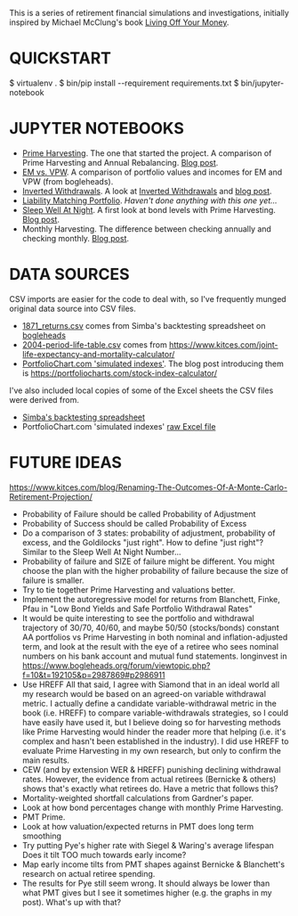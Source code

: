 This is a series of retirement financial simulations and investigations, initially
inspired by Michael McClung's book [Living Off Your Money].

[Living Off Your Money]: https://www.amazon.com/Living-Off-Your-Money-Retirement/dp/0997403411

QUICKSTART
==========

 $ virtualenv .
 $ bin/pip install --requirement requirements.txt
 $ bin/jupyter-notebook


JUPYTER NOTEBOOKS
=================
- [Prime Harvesting][1]. The one that started the project. A comparison of Prime Harvesting and
  Annual Rebalancing. [Blog post][Medium prime].
- [EM vs. VPW][2]. A comparison of portfolio values and incomes for EM and VPW (from bogleheads).
- [Inverted Withdrawals][3]. A look at [Inverted Withdrawals][inverted] and [blog post][Medium inverted].
- [Liability Matching Portfolio][4]. _Haven't done anything with this one yet..._
- [Sleep Well At Night][5]. A first look at bond levels with Prime Harvesting. [Blog post][Medium averages].
- Monthly Harvesting. The difference between checking annually and checking monthly. [Blog post][Monthly harvesting].

[1]: https://github.com/hoostus/prime-harvesting/blob/master/Prime%20Harvesting.ipynb
[2]: https://github.com/hoostus/prime-harvesting/blob/master/EM%20vs%20VPW.ipynb
[3]: https://github.com/hoostus/prime-harvesting/blob/master/Inverted%20Withdrawal%20Rates.ipynb
[inverted]: http://www.advisorperspectives.com/articles/2016/05/17/inverted-withdrawal-rates-and-the-sequence-of-returns-bonus
[Medium inverted]: https://medium.com/@justusjp/inverted-withdrawals-and-risk-aversion-8d165247c92a#.x6u540qsn
[4]: https://github.com/hoostus/prime-harvesting/blob/master/LMP.ipynb
[5]: https://github.com/hoostus/prime-harvesting/blob/master/Sleep%20Well%20At%20Night.ipynb
[Medium averages]: https://medium.com/@justusjp/prime-harvesting-bond-levels-the-problem-with-averages-7a21518b6f57#.8c7mk68y5
[Medium prime]: https://medium.com/@justusjp/prime-harvesting-vs-rebalancing-graphs-2687930a995b#.enlcxwdny
[Monthly harvesting]: https://medium.com/@justusjp/prime-harvesting-with-monthly-vs-annual-returns-64d6d748c36f#.yt519zjoq

DATA SOURCES
============
CSV imports are easier for the code to deal with, so I've frequently munged original
data source into CSV files.

- [1871_returns.csv] comes from Simba's backtesting spreadsheet on [bogleheads][6]
- [2004-period-life-table.csv] comes from https://www.kitces.com/joint-life-expectancy-and-mortality-calculator/
- [PortfolioChart.com 'simulated indexes'][7]. The blog post introducing them is
  https://portfoliocharts.com/stock-index-calculator/

[1871_returns.csv]: https://github.com/hoostus/prime-harvesting/blob/master/1871_returns.csv
[6]: https://www.bogleheads.org/wiki/Simba's_backtesting_spreadsheet
[2004-period-life-table.csv]: https://github.com/hoostus/prime-harvesting/blob/master/2004-period-life-table.csv
[7]: https://github.com/hoostus/prime-harvesting/blob/master/stock-index-calculator-20160620-v2.csv

I've also included local copies of some of the Excel sheets the CSV files were derived from.

- [Simba's backtesting spreadsheet][8]
- PortfolioChart.com 'simulated indexes' [raw Excel file][9]

[8]: https://github.com/hoostus/prime-harvesting/blob/master/Backtest-Portfolio-returns-rev15c.xlsx
[9]: https://github.com/hoostus/prime-harvesting/blob/master/stock-index-calculator-20160620-v2.xlsx

FUTURE IDEAS
============
https://www.kitces.com/blog/Renaming-The-Outcomes-Of-A-Monte-Carlo-Retirement-Projection/

- Probability of Failure should be called Probability of Adjustment
- Probability of Success should be called Probability of Excess
- Do a comparison of 3 states: probability of adjustment, probability of excess, and
the Goldilocks "just right". How to define "just right"? Similar to the Sleep
Well At Night Number...
- Probability of failure and SIZE of failure might be different. You might
choose the plan with the higher probability of failure because the size of
failure is smaller.
- Try to tie together Prime Harvesting and valuations better.
- Implement the autoregressive model for returns from Blanchett, Finke, Pfau in
"Low Bond Yields and Safe Portfolio Withdrawal Rates"
- It would be quite interesting to see the portfolio and withdrawal trajectory of 30/70, 40/60, and maybe 50/50 (stocks/bonds) constant AA portfolios vs Prime Harvesting in both nominal and inflation-adjusted term, and look at the result with the eye of a retiree who sees nominal numbers on his bank account and mutual fund statements.
longinvest in https://www.bogleheads.org/forum/viewtopic.php?f=10&t=192105&p=2987869#p2986911
- Use HREFF
All that said, I agree with Siamond that in an ideal world all my research
would be based on an agreed-on variable withdrawal metric. I actually
define a candidate variable-withdrawal metric in the book (i.e. HREFF) to
compare variable-withdrawals strategies, so I could have easily have used
it, but I believe doing so for harvesting methods like Prime Harvesting
would hinder the reader more that helping (i.e. it's complex and hasn't
been established in the industry). I did use HREFF to evaluate Prime
Harvesting in my own research, but only to confirm the main results.
- CEW (and by extension WER & HREFF) punishing declining withdrawal rates.
However, the evidence from actual retirees (Bernicke & others) shows that's
exactly what retirees do. Have a metric that follows this?
- Mortality-weighted shortfall calculations from Gardner's paper.
- Look at how bond percentages change with monthly Prime Harvesting.
- PMT Prime.
- Look at how valuation/expected returns in PMT does long term smoothing
- Try putting Pye's higher rate with Siegel & Waring's average lifespan
  Does it tilt TOO much towards early income?
- Map early income tilts from PMT shapes against Bernicke & Blanchett's
  research on actual retiree spending.
- The results for Pye still seem wrong. It should always be lower than what PMT
  gives but I see it sometimes higher (e.g. the graphs in my post). What's up
  with that?
